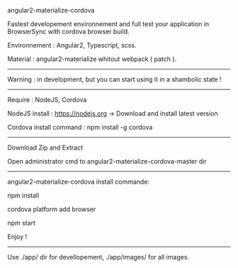 angular2-materialize-cordova

Fastest developement environnement and full test your application in BrowserSync with cordova browser build.

Environnement : Angular2, Typescript, scss.

Material : angular2-materialize whitout webpack ( patch ).

----------------------

Warning : in development, but you can start using it in a shambolic state !

----------------------

Require : NodeJS, Cordova

NodeJS install : https://nodejs.org -> Download and install latest version

Cordova install command : npm install -g cordova

----------------------

Download Zip and Extract

Open administrator cmd to angular2-materialize-cordova-master dir

----------------------

angular2-materialize-cordova install commande:

npm install

cordova platform add browser

npm start

Enjoy !

----------------------

Use ./app/ dir for devellopement, ./app/images/ for all images.

